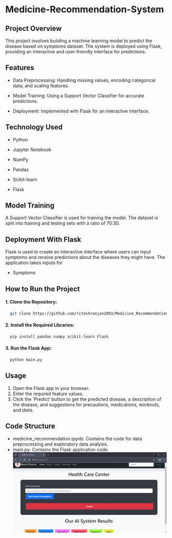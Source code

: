 # Medicine-Recommendation-System
## Project Overview
This project involves building a machine learning model to predict the disease based on symptoms dataset. The system is deployed using Flask, providing an interactive and user-friendly interface for predictions.
## Features
* Data Preprocessing: Handling missing values, encoding categorical data, and scaling features.

* Model Training: Using a Support Vector Classifier for accurate predictions.

* Deployment: Implemented with Flask for an interactive interface.

## Technology Used
* Python

* Jupyter Notebook

* NumPy

* Pandas

* Scikit-learn

* Flask
## Model Training
A Support Vector Classifier is used for training the model. The dataset is split into training and testing sets with a ratio of 70:30.
## Deployment With Flask
Flask is used to create an interactive interface where users can input symptoms and receive predictions about the diseases they might have. The application takes inputs for
* Symptoms
## How to Run the Project
#### 1. Clone the Repository:
```bash
  git clone https://github.com/riteshranjan2003/Medicine_Recommendation.git
```
#### 2. Install the Required Libraries:
```bash
  pip install pandas numpy scikit-learn Flask
```
#### 3. Run the Flask App:
```bash
  python main.py
```
## Usage
1. Open the Flask app in your browser.
2. Enter the required feature values.
3. Click the 'Predict' button to get the predicted disease, a description of the disease, and suggestions for precautions, medications, workouts, and diets.

## Code Structure
* medicine_recommendation.ipynb: Contains the code for data preprocessing and exploratory data analysis.
* main.py: Contains the Flask application code.
![Alt text](1.jpg)



